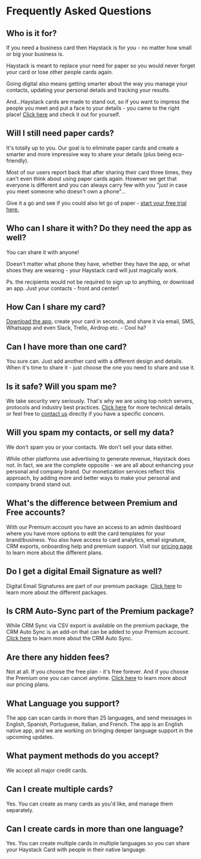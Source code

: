 # Frequently Asked Questions

## Who is it for?

If you need a business card then Haystack is for you - no matter how small or big your business is.

Haystack is meant to replace your need for paper so you would never forget your card or lose other people cards again.

Going digital also means getting smarter about the way you manage your contacts, updating your personal details and tracking your results. 

And...Haystack cards are made to stand out, so if you want to impress the people you meet and put a face to your details - you came to the right place! [Click here](http://example.com/) and check it out for yourself.

## Will I still need paper cards?

It's totally up to you. Our goal is to eliminate paper cards and create a smarter and more impressive way to share your details (plus being eco-friendly).

Most of our users report back that after sharing their card three times, they can't even think about using paper cards again. However we get that everyone is different and you can always carry few with you "just in case you meet someone who doesn't own a phone"... 

Give it a go and see if you could also let go of paper - [start your free trial here.](http://example.com/)

## Who can I share it with? Do they need the app as well?

You can share it with anyone!

Doesn't matter what phone they have, whether they have the app, or what shoes they are wearing - your Haystack card will just magically work.

Ps. the recipients would not be required to sign up to anything, or download an app. Just your contacts - front and center!

## How Can I share my card?

[Download the app](http://example.com/), create your card in seconds, and share it via email, SMS, Whatsapp and even Slack, Trello, Airdrop etc. - Cool ha?


## Can I have more than one card?
You sure can. Just add another card with a different design and details. 
When it's time to share it - just choose the one you need to share and use it.

## Is it safe? Will you spam me?

We take security very seriously. That's why we are using top notch servers, protocols and industry best practices. [Click here](http://example.com/) for more technical details or feel free to [contact us](http://example.com/) directly if you have a specific concern.

## Will you spam my contacts, or sell my data?

We don't spam you or your contacts. We don't sell your data either.

While other platforms use advertising to generate revenue, Haystack does not. In fact, we are the complete opposite - we are all about enhancing your personal and company brand. Our monetization services reflect this approach, by adding more and better ways to make your personal and company brand stand out.  

## What's the difference between Premium and Free accounts?
With our Premium account you have an access to an admin dashboard where you have more options to edit the card templates for your brand/business. 
You also have access to card analytics, email signature, CRM exports, onboarding help and premium support. Visit our [pricing page](http://example.com/) to learn more about the different plans.

## Do I get a digital Email Signature as well?
Digital Email Signatures are part of our premium package. [Click here](http://example.com/) to learn more about the different packages.

## Is CRM Auto-Sync part of the Premium package?
While CRM Sync via CSV export is available on the premium package, the CRM Auto Sync is an add-on that can be added to your Premium account. [Click here](http://example.com/) to learn more about the CRM Auto Sync.

## Are there any hidden fees?
Not at all. If you choose the free plan - it's free forever. And if you choose the Premium one you can cancel anytime. [Click here](http://example.com/) to learn more about our pricing plans.

## What Language you support?
The app can scan cards in more than 25 languages, and send messages in English, Spanish, Portuguese, Italian, and French. The app is an English native app, and we are working on bringing deeper language support in the upcoming updates. 

## What payment methods do you accept?
We accept all major credit cards.

## Can I create multiple cards?
Yes. You can create as many cards as you'd like, and manage them separately.

## Can I create cards in more than one language?
Yes. You can create multiple cards in multiple languages so you can share your Haystack Card with people in their native language.
